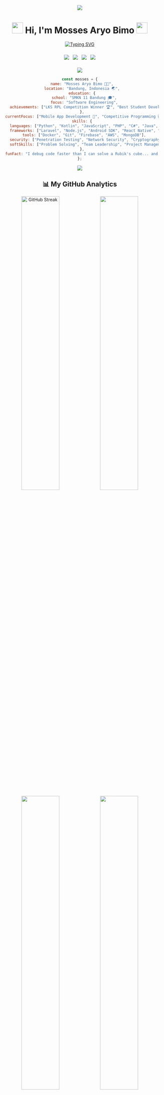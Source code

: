 <div align="center">
  <!-- Enhanced Header with Custom Background -->
  <img src="https://capsule-render.vercel.app/api?type=waving&color=gradient&customColorList=0,2,2,5,30&height=200&section=header&text=Welcome%20to%20My%20Universe%20🌌&fontSize=40&animation=fadeIn&fontColor=fff&fontAlignY=35&desc=Software%20Engineer%20|%20Android%20Developer%20|%20Security%20Expert&descAlignY=55&descSize=14" />

  <!-- Animated Name with Custom Emoji -->
  <h1 align="center">
    <img src="https://raw.githubusercontent.com/MartinHeinz/MartinHeinz/master/wave.gif" width="35px" height="35px">
    Hi, I'm Mosses Aryo Bimo
    <img src="https://media.giphy.com/media/hvRJCLFzcasrR4ia7z/giphy.gif" width="35px" height="35px">
  </h1>

  <!-- Enhanced Role Description with More Dynamic Text -->
  <a href="https://git.io/typing-svg">
    <img src="https://readme-typing-svg.herokuapp.com?font=Fira+Code&size=25&duration=3000&pause=1000&color=58A6FF&center=true&vCenter=true&multiline=true&width=600&height=100&lines=Full-Stack+Developer;Android+Development+Specialist+%F0%9F%93%B1;Cybersecurity+Expert+%F0%9F%94%92;Competitive+Programmer+%F0%9F%8F%86" alt="Typing SVG"/>
  </a>

  <!-- Enhanced Social Links with More Platforms -->
  <div style="display: flex; justify-content: center; gap: 12px; margin: 25px 0;">
    <a href="https://www.linkedin.com/in/mosses-aryo-bimo-92b9b3322">
      <img src="https://img.shields.io/badge/LinkedIn-%230077B5.svg?style=for-the-badge&logo=linkedin&logoColor=white&labelColor=0d1117"/>
    </a>
    <a href="https://www.instagram.com/mz.tzx">
      <img src="https://img.shields.io/badge/Instagram-%23E4405F.svg?style=for-the-badge&logo=Instagram&logoColor=white&labelColor=0d1117"/>
    </a>
    <a href="https://github.com/MossesAryo">
      <img src="https://img.shields.io/badge/GitHub-%23121011.svg?style=for-the-badge&logo=github&logoColor=white&labelColor=0d1117"/>
    </a>
    <a href="mailto:mossesaryobimo@gmail.com">
      <img src="https://img.shields.io/badge/Email-D14836?style=for-the-badge&logo=gmail&logoColor=white&labelColor=0d1117"/>
    </a>
  </div>

  <!-- Animated Divider -->
  <img src="https://user-images.githubusercontent.com/73097560/115834477-dbab4500-a447-11eb-908a-139a6edaec5c.gif">

  <!-- Enhanced About Me Section -->
  ```javascript
  const mosses = {
    name: "Mosses Aryo Bimo 👨‍💻",
    location: "Bandung, Indonesia 🌏",
    education: {
      school: "SMKN 11 Bandung 🎓",
      focus: "Software Engineering",
      achievements: ["LKS RPL Competition Winner 🏆", "Best Student Developer 2024 🌟"]
    },
    currentFocus: ["Mobile App Development 📱", "Competitive Programming 💻", "Cybersecurity Research 🔒"],
    skills: {
      languages: ["Python", "Kotlin", "JavaScript", "PHP", "C#", "Java", "SQL"],
      frameworks: ["Laravel", "Node.js", "Android SDK", "React Native", "Flutter"],
      tools: ["Docker", "Git", "Firebase", "AWS", "MongoDB"],
      security: ["Penetration Testing", "Network Security", "Cryptography"],
      softSkills: ["Problem Solving", "Team Leadership", "Project Management"]
    },
    funFact: "I debug code faster than I can solve a Rubik's cube... and I'm pretty fast at both! 🎯"
  };
  ```

  <!-- Animated Divider -->
  <img src="https://user-images.githubusercontent.com/73097560/115834477-dbab4500-a447-11eb-908a-139a6edaec5c.gif">

  <!-- Enhanced Stats Section with More Metrics -->
  <h2>📊 My GitHub Analytics</h2>
  
  <!-- GitHub Streak Stats -->
  <img width="49%" src="https://github-readme-streak-stats.herokuapp.com/?user=MossesAryo&theme=tokyonight&hide_border=true&stroke=0000&background=0D1117&ring=58A6FF&fire=58A6FF&currStreakLabel=58A6FF" alt="GitHub Streak"/>
  
  <!-- GitHub Stats -->
  <img width="49%" src="https://github-readme-stats.vercel.app/api?username=MossesAryo&show_icons=true&theme=tokyonight&hide_border=true&bg_color=0D1117&title_color=58A6FF&icon_color=58A6FF&text_color=58A6FF"/>
  
  <!-- Languages Stats -->
  <img width="49%" src="https://github-readme-stats.vercel.app/api/top-langs/?username=MossesAryo&layout=compact&theme=tokyonight&hide_border=true&bg_color=0D1117&title_color=58A6FF&text_color=58A6FF"/>

  <!-- WakaTime Stats (if you use WakaTime) -->
  <img width="49%" src="https://github-readme-stats.vercel.app/api/wakatime?username=MossesAryo&theme=tokyonight&hide_border=true&bg_color=0D1117&title_color=58A6FF&text_color=58A6FF"/>

  <!-- Enhanced Skills Showcase -->
  <h2>🚀 Technology Stack</h2>
  
  <!-- Programming Languages -->
  <img src="https://skillicons.dev/icons?i=kotlin,python,javascript,php,cs&theme=dark" />
  
  <!-- Frameworks & Tools -->
  <img src="https://skillicons.dev/icons?i=nodejs,laravel,flutter,&theme=dark" />
  
  <!-- Development Tools -->
  <img src="https://skillicons.dev/icons?i=androidstudio,vscode,git,github,mongodb,mysql&theme=dark" />

  <!-- Enhanced Trophy Collection with Custom Theme -->
  <h2>🏆 GitHub Achievements</h2>
  <img src="https://github-profile-trophy.vercel.app/?username=MossesAryo&theme=tokyonight&no-frame=true&row=1&column=7&margin-w=15&margin-h=15" />

  <!-- Dynamic Quote Generator -->
  <h2>💭 Daily Inspiration</h2>
  <img src="https://quotes-github-readme.vercel.app/api?type=horizontal&theme=tokyonight&quote=Code%20is%20like%20humor.%20When%20you%20have%20to%20explain%20it%2C%20it%27s%20bad.&author=Cory%20House" />

  <!-- Enhanced Contribution Graph -->
  <h2>📈 Contribution Graph</h2>
  <img src="https://github-readme-activity-graph.vercel.app/graph?username=MossesAryo&custom_title=Mosses's%20GitHub%20Activity%20Graph&bg_color=0D1117&color=58A6FF&line=58A6FF&point=FFFFFF&area=true&hide_border=true" />

  <!-- Animated Snake Game Contribution Graph -->
  <picture>
    <source media="(prefers-color-scheme: dark)" srcset="https://raw.githubusercontent.com/MossesAryo/MossesAryo/output/github-contribution-grid-snake-dark.svg">
    <source media="(prefers-color-scheme: light)" srcset="https://raw.githubusercontent.com/MossesAryo/MossesAryo/output/github-contribution-grid-snake.svg">
    <img alt="github contribution grid snake animation" src="https://raw.githubusercontent.com/MossesAryo/MossesAryo/output/github-contribution-grid-snake.svg">
  </picture>

  <!-- Enhanced Footer -->
  <img src="https://capsule-render.vercel.app/api?type=waving&color=gradient&customColorList=0,2,2,5,30&height=120&section=footer&text=Let's%20Build%20Something%20Amazing!&fontSize=24&fontColor=fff&animation=twinkling" />

  <!-- Profile Views Counter with Enhanced Style -->
  <div align="center">
    <img src="https://komarev.com/ghpvc/?username=MossesAryo&style=for-the-badge&color=58A6FF&labelColor=0d1117" alt="Profile Views" />
    <br><br>
    <b>🌟 Thanks for visiting! Hope you find something interesting. 🌟</b>
  </div>
</div>
